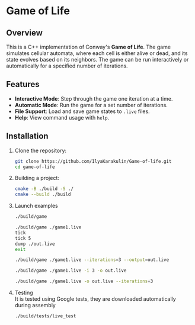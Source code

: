 # Game of Life

## Overview

This is a C++ implementation of Conway's **Game of Life**. The game simulates cellular automata, where each cell is either alive or dead, and its state evolves based on its neighbors. The game can be run interactively or automatically for a specified number of iterations.

## Features

- **Interactive Mode**: Step through the game one iteration at a time.
- **Automatic Mode**: Run the game for a set number of iterations.
- **File Support**: Load and save game states to `.live` files.
- **Help**: View command usage with `help`.

## Installation

1. Clone the repository:
   ```bash
   git clone https://github.com/IlyaKarakulin/Game-of-life.git
   cd game-of-life
   ```

2. Building a project:
   ```bash
   cmake -B ./build -S ./
   cmake --build ./build
   ```

3. Launch examples
   ```bash 
   ./build/game
   ```

   ```bash
   ./build/game ./game1.live
   tick
   tick 5
   dump ./out.live
   exit
   ```

   ```bash
   ./build/game ./game1.live --iterations=3 --output=out.live
   ```

   ```bash
   ./build/game ./game1.live -i 3 -o out.live
   ```

   ```bash
   ./build/game ./game1.live -o out.live --iterations=3
   ```

4. Testing \
   It is tested using Google tests, they are downloaded automatically during assembly
   ```bash 
   ./build/tests/live_test
   ```
